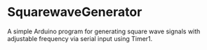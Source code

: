 # SquarewaveGenerator
A simple Arduino program for generating square wave signals with adjustable frequency via serial input using Timer1.
